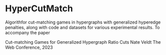 # HyperCutMatch

Algorithfor cut-matching games in hypergraphs with generalized hyperedge penalties, along with code and datasets for various experimental results. To accompany the paper

Cut-matching Games for Generalized Hypergraph Ratio Cuts
Nate Veldt
The Web Conference, 2023
